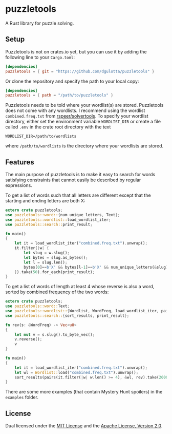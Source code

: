 # puzzletools

A Rust library for puzzle solving.

## Setup

Puzzletools is not on crates.io yet, but you can use it by adding the
following line to your `Cargo.toml`:
```toml
[dependencies]
puzzletools = { git = "https://github.com/dgulotta/puzzletools" }
```
Or clone the repository and specify the path to your local copy:
```toml
[dependencies]
puzzletools = { path = "/path/to/puzzletools" }
```

Puzzletools needs to be told where your wordlist(s) are stored.
Puzzletools does not come with any wordlists.  I recommend using the
wordlist `combined.freq.txt` from
[rspeer/solvertools](https://github.com/rspeer/solvertools).
To specify your wordlist directory, either set the environment variable
`WORDLIST_DIR` or create a file called `.env` in the crate root
directory with the text
```
WORDLIST_DIR=/path/to/wordlists
```
where `/path/to/wordlists` is the directory where your wordlists are
stored.

## Features
The main purpose of puzzletools is to make it easy to search for words
satisfying constraints that cannot easily be described by regular
expressions.

To get a list of words such that all letters are different except that
the starting and ending letters are both X:
```rust
extern crate puzzletools;
use puzzletools::word::{num_unique_letters, Text};
use puzzletools::wordlist::load_wordlist_iter;
use puzzletools::search::print_result;

fn main()
{
    let it = load_wordlist_iter("combined.freq.txt").unwrap();
    it.filter(|w| {
        let slug = w.slug();
        let bytes = slug.as_bytes();
        let l = slug.len();
        bytes[0]==b'X' && bytes[l-1]==b'X' && num_unique_letters(&slug) == l-1
    }).take(50).for_each(print_result);
}
```

To get a list of words of length at least 4 whose reverse is also a
word, sorted by combined frequency of the two words:
```rust
extern crate puzzletools;
use puzzletools::word::Text;
use puzzletools::wordlist::{Wordlist, WordFreq, load_wordlist_iter, pairs};
use puzzletools::search::{sort_results, print_result};

fn rev(s: &WordFreq) -> Vec<u8>
{
    let mut v = s.slug().to_byte_vec();
    v.reverse();
    v
}

fn main()
{
    let it = load_wordlist_iter("combined.freq.txt").unwrap();
    let wl = Wordlist::load("combined.freq.txt").unwrap();
    sort_results(pairs(it.filter(|w| w.len() >= 4), &wl, rev).take(2000)).take(50).for_each(print_result);
}
```

There are some more examples (that contain Mystery Hunt spoilers) in the
`examples` folder.

## License
Dual licensed under the [MIT License](LICENSE-MIT) and the
[Apache License, Version 2.0](LICENSE-APACHE).
